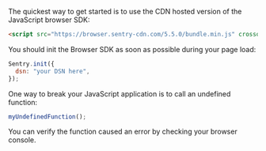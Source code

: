 The quickest way to get started is to use the CDN hosted version of the JavaScript browser SDK:

```html
<script src="https://browser.sentry-cdn.com/5.5.0/bundle.min.js" crossorigin="anonymous"></script>
```

You should init the Browser SDK as soon as possible during your page load:

```javascript
Sentry.init({
  dsn: "your DSN here",
});
```

One way to break your JavaScript application is to call an undefined function:

```javascript
myUndefinedFunction();
```

You can verify the function caused an error by checking your browser console.
